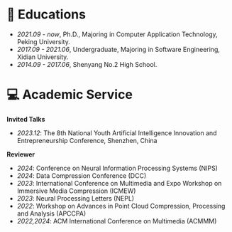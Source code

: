 
# 📖 Educations
- *2021.09 - now*, Ph.D., Majoring in Computer Application Technology, Peking University.
- *2017.09 - 2021.06*, Undergraduate, Majoring in Software Engineering, Xidian University.
- *2014.09 - 2017.06*, Shenyang No.2 High School.

# 💻 Academic Service

**Invited Talks**
- *2023.12*: The 8th National Youth Artificial Intelligence Innovation and Entrepreneurship Conference, Shenzhen, China

**Reviewer**
- *2024*: Conference on Neural Information Processing Systems (NIPS)
- *2024*: Data Compression Conference (DCC)
- *2023*: International Conference on Multimedia and Expo Workshop on Immersive Media Compression (ICMEW)
- *2023*: Neural Processing Letters (NEPL)
- *2022*: Workshop on Advances in Point Cloud Compression, Processing and Analysis (APCCPA)
- *2022,2024*: ACM International Conference on Multimedia (ACMMM)
